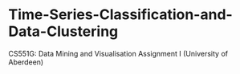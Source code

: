 # Time-Series-Classification-and-Data-Clustering
CS551G: Data Mining and Visualisation Assignment I (University of Aberdeen)
